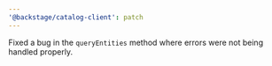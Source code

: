 ```yaml
---
'@backstage/catalog-client': patch
---
```


Fixed a bug in the `queryEntities` method where errors were not being handled properly.
